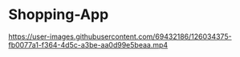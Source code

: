 # Shopping-App

https://user-images.githubusercontent.com/69432186/126034375-fb0077a1-f364-4d5c-a3be-aa0d99e5beaa.mp4
